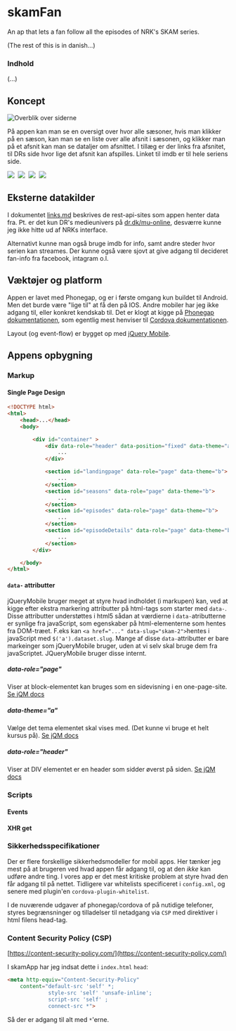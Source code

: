 # skamFan
An ap that lets a fan follow all the episodes of NRK's SKAM series.

(The rest of this is in danish...)

### Indhold
(...)

## Koncept
![Overblik over siderne](docs/images/page_flow_.png)


På appen kan man se en oversigt over hvor alle sæsoner,
hvis man klikker på en sæson, kan man se en liste over alle afsnit i sæsonen,
og klikker man på et afsnit kan man se dataljer om afsnittet. I tillæg er der links fra afsnitet,
til DRs side hvor lige det afsnit kan afspilles.
Linket til imdb er til hele seriens side.

![](docs/images/LandingPage.png)&nbsp;
![](docs/images/AllSeasons.png)&nbsp;
![](docs/images/Season.png)&nbsp;
![](docs/images/EpisodeDetalje.png)

## Eksterne datakilder
I dokumentet [links.md](links.md) beskrives de rest-api-sites som appen henter data fra.
Pt. er det kun DR's medieunivers på [dr.dk/mu-online](http://www.dr.dk/mu-online/Help/1.3), desværre kunne jeg ikke hitte ud af NRKs interface.

Alternativt kunne man også bruge imdb for info, samt andre steder hvor serien kan streames.
Der kunne også være sjovt at give adgang til decideret fan-info fra facebook, intagram o.l.

## Væktøjer og platform
Appen er lavet med Phonegap, og er i første omgang kun buildet til Android.
Men det burde være "lige til" at få den på IOS. Andre mobiler har jeg ikke adgang til,
eller konkret kendskab til.
Det er klogt at kigge på [Phonegap dokumentationen](http://docs.phonegap.com/),
som egentlig mest henviser til [Cordova dokumentationen](https://cordova.apache.org/docs/en/latest/).

Layout (og event-flow) er bygget op med [jQuery Mobile](http://api.jquerymobile.com/).

## Appens opbygning
### Markup


#### Single Page Design
```html
<!DOCTYPE html>
<html>
    <head>...</head>
    <body>

        <div id="container" >
            <div data-role="header" data-position="fixed" data-theme="a">
                ...
            </div>

            <section id="landingpage" data-role="page" data-theme="b">
                ...
            </section>
            <section id="seasons" data-role="page" data-theme="b">
                ...
            </section>
            <section id="episodes" data-role="page" data-theme="b">
                ...
            </section>
            <section id="episodeDetails" data-role="page" data-theme="b">
                ...
            </section>
        </div>

    </body> 
</html>
```

#### `data-` attributter
jQueryMobile bruger meget at styre hvad indholdet (i markupen) kan,
ved at kigge efter ekstra markering attributter på html-tags som starter med `data-`.
Disse attributter understøttes i html5 sådan at værdierne i `data-`atributterne er synlige fra javaScript,
som egenskaber på html-elementerne som hentes fra DOM-træet.
F.eks kan `<a href="..." data-slug="skam-2">`hentes i javaScript med `$('a').dataset.slug`.
Mange af disse `data-`attributter er bare markeinger som jQueryMobile bruger,
uden at vi selv skal bruge dem fra javaScriptet. JQueryMobile bruger disse
 internt.

##### data-role="page"
Viser at block-elementet kan bruges som en sidevisning i en one-page-site.
[Se jQM docs](http://api.jquerymobile.com/page/)
##### data-theme="a"
Vælge det tema elementet skal vises med. (Det kunne vi bruge et helt kursus på).
[Se jQM docs](http://themeroller.jquerymobile.com/)
##### data-role="header"
Viser at DIV elementet er en header som sidder øverst på siden.
[Se jQM docs](http://api.jquerymobile.com/header/)
### Scripts
#### Events
#### XHR get
### Sikkerhedsspecifikationer
Der er flere forskellige sikkerhedsmodeller for mobil apps.
Her tænker jeg mest på at brugeren ved hvad appen får adgang til,
og at den _ikke_ kan udføre andre ting.
I vores app er det mest kritiske problem at styre hvad den får adgang til på nettet.
Tidligere var whitelists specificeret i `config.xml`, og senere med plugin'en
`cordova-plugin-whitelist`.

I de nuværende udgaver af phonegap/cordova of på nutidige telefoner,
styres begrænsninger og tilladelser til netadgang via `CSP` med direktiver
i html filens head-tag.

### Content Security Policy (CSP)
[https://content-security-policy.com/](https://content-security-policy.com/)

I skamApp har jeg indsat dette i `index.html` `head`:
```html
<meta http-equiv="Content-Security-Policy"
    content="default-src 'self' *;
             style-src 'self' 'unsafe-inline';
             script-src 'self' ;
             connect-src *">
```
Så der er adgang til alt med `*`'erne.